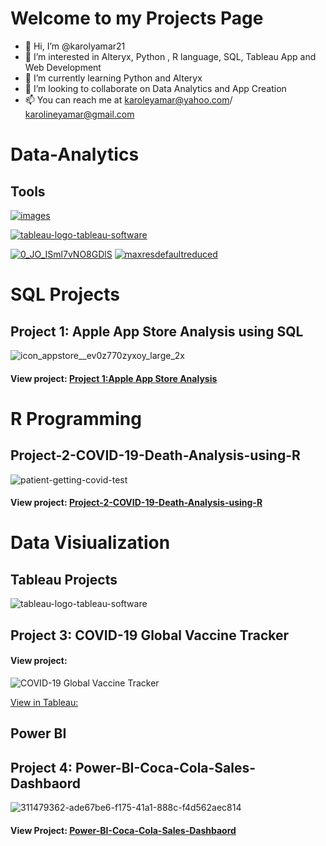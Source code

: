 # Welcome to my Projects Page

- 👋 Hi, I’m @karolyamar21
- 👀 I’m interested in Alteryx, Python , R language, SQL, Tableau App and Web Development
- 🌱 I’m currently learning Python and Alteryx
- 💞️ I’m looking to collaborate on Data Analytics and App Creation
- 📫 You can reach me at karoleyamar@yahoo.com/ karolineyamar@gmail.com




# Data-Analytics

## Tools

[![images](https://github.com/karolyamar21/karolyamar21/assets/137465006/bbc2206b-3b42-4cca-b8c5-b707e92999a4)](https://github.com/karolyamar21#sql-projects)

[![tableau-logo-tableau-software](https://github.com/karolyamar21/karolyamar21/assets/137465006/2c2a4f91-1db7-4f1e-97b7-7f1d1f868bff)](https://public.tableau.com/app/profile/karoline.grace.yamar.de.la.torre/vizzes)

[![0_JO_ISml7vNO8GDlS](https://github.com/karolyamar21/Data-Analytics/assets/137465006/018d3c1d-7918-40e7-a0eb-50e533b5ded3)](https://github.com/karolyamar21/Project-2-COVID-19-Death-Analysis-using-R)
[![maxresdefaultreduced](https://github.com/karolyamar21/Data-Analytics/assets/137465006/3ef95298-5880-4e67-9ea9-4551322e4d59)](https://github.com/karolyamar21/Project-4-Power-BI-Coca-Cola-Sales-Dashbaord)






# SQL Projects 

## Project 1: Apple App Store Analysis using SQL

![icon_appstore__ev0z770zyxoy_large_2x](https://github.com/karolyamar21/karolyamar21/assets/137465006/8e04d80e-6b1f-433d-8094-3d0e62e63e6c)


#### View project: [Project 1:Apple App Store Analysis](https://karolyamar21.github.io/Project-1-Apple-App-Store-Analysis-using-SQL/)


# R Programming

## Project-2-COVID-19-Death-Analysis-using-R

![patient-getting-covid-test](https://github.com/karolyamar21/Data-Analytics/assets/137465006/3bbe7166-47c0-42f1-a8e4-e061291f861b)


#### View project: [Project-2-COVID-19-Death-Analysis-using-R](https://github.com/karolyamar21/Project-2-COVID-19-Death-Analysis-using-R)

# Data Visiualization

## Tableau Projects

![tableau-logo-tableau-software](https://github.com/karolyamar21/karolyamar21/assets/137465006/9d80aaf1-8f0c-4c03-abe7-c3e3942a8e09)


## Project 3: COVID-19 Global Vaccine Tracker

#### View project: 


![COVID-19 Global Vaccine Tracker](https://github.com/karolyamar21/karolyamar21/assets/137465006/ec1dec76-9956-4a6c-acd7-852c1fea7eef)


[View in Tableau:](https://public.tableau.com/views/COVID-19GlobalVaccineTracker_17097404892030/COVID-19GlobalVaccineTracker?:language=en-US&:sid=&:display_count=n&:origin=viz_share_link)


## Power BI

## Project 4: Power-BI-Coca-Cola-Sales-Dashbaord
![311479362-ade67be6-f175-41a1-888c-f4d562aec814](https://github.com/karolyamar21/Data-Analytics/assets/137465006/af146b5b-191c-4b7e-9342-29ec66d71eb3)

#### View Project: [Power-BI-Coca-Cola-Sales-Dashbaord](https://github.com/karolyamar21/Project-4-Power-BI-Coca-Cola-Sales-Dashbaord?tab=readme-ov-file)

